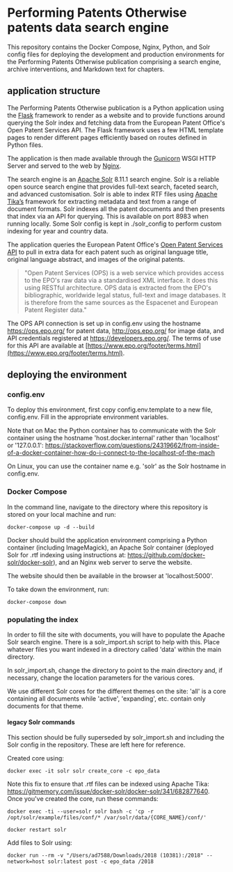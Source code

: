 # Performing Patents Otherwise patents data search engine

This repository contains the Docker Compose, Nginx, Python, and Solr config files for deploying the development and production environments for the Performing Patents Otherwise publication comprising a search engine, archive interventions, and Markdown text for chapters.

## application structure

The Performing Patents Otherwise publication is a Python application using the [Flask](https://flask.palletsprojects.com/en/2.2.x/) framework to render as a website and to provide functions around querying the Solr index and fetching data from the European Patent Office's Open Patent Services API. The Flask framework uses a few HTML template pages to render different pages efficiently based on routes defined in Python files.

The application is then made available through the [Gunicorn](https://gunicorn.org/) WSGI HTTP Server and served to the web by [Nginx](https://nginx.org/). 

The search engine is an [Apache Solr](https://solr.apache.org/) 8.11.1 search engine. Solr is a reliable open source search engine that provides full-text search, faceted search, and advanced customisation. Solr is able to index RTF files using [Apache Tika’s](https://tika.apache.org/) framework for extracting metadata and text from a range of document formats. Solr indexes all the patent documents and then presents that index via an API for querying. This is available on port 8983 when running locally. Some Solr config is kept in ./solr_config to perform custom indexing for year and country data.

The application queries the European Patent Office's [Open Patent Services API](https://www.epo.org/searching-for-patents/data/web-services/ops.html) to pull in extra data for each patent such as original language title, original language abstract, and images of the original patents.

> "Open Patent Services (OPS) is a web service which provides access to the EPO's raw data via a standardised XML interface. It does this using RESTful architecture. OPS data is extracted from the EPO's bibliographic, worldwide legal status, full-text and image databases. It is therefore from the same sources as the Espacenet and European Patent Register data." 

The OPS API connection is set up in config.env using the hostname https://ops.epo.org/ for patent data, http://ops.epo.org/ for image data, and API credentials registered at https://developers.epo.org/. The terms of use for this API are available at [https://www.epo.org/footer/terms.html](https://www.epo.org/footer/terms.html).

## deploying the environment

### config.env

To deploy this environment, first copy config.env.template to a new file, config.env. Fill in the appropriate environment variables.

Note that on Mac the Python container has to communicate with the Solr container using the hostname 'host.docker.internal' rather than 'localhost' or '127.0.0.1': https://stackoverflow.com/questions/24319662/from-inside-of-a-docker-container-how-do-i-connect-to-the-localhost-of-the-mach

On Linux, you can use the container name e.g. 'solr' as the Solr hostname in config.env.

### Docker Compose

In the command line, navigate to the directory where this repository is stored on your local machine and run:

`docker-compose up -d --build`

Docker should build the application environment comprising a Python container (including ImageMagick), an Apache Solr container (deployed Solr for .rtf indexing using instructions at: https://github.com/docker-solr/docker-solr), and an Nginx web server to serve the website.

The website should then be available in the browser at 'localhost:5000'.

To take down the environment, run:

`docker-compose down`

### populating the index

In order to fill the site with documents, you will have to populate the Apache Solr search engine. There is a solr_import.sh script to help with this. Place whatever files you want indexed in a directory called 'data' within the main directory.

In solr_import.sh, change the directory to point to the main directory and, if necessary, change the location parameters for the various cores.

We use different Solr cores for the different themes on the site: 'all' is a core containing all documents while 'active', 'expanding', etc. contain only documents for that theme.

#### legacy Solr commands

This section should be fully superseded by solr_import.sh and including the Solr config in the repository. These are left here for reference.

Created core using:

`docker exec -it solr solr create_core -c epo_data`

Note this fix to ensure that .rtf files can be indexed using Apache Tika: https://gitmemory.com/issue/docker-solr/docker-solr/341/682877640. Once you've created the core, run these commands:

`docker exec -ti --user=solr solr bash -c 'cp -r /opt/solr/example/files/conf/* /var/solr/data/{CORE_NAME}/conf/'`

`docker restart solr`

Add files to Solr using:

`docker run --rm -v "/Users/ad7588/Downloads/2018 (10381):/2018" --network=host solr:latest post -c epo_data /2018`
